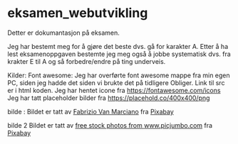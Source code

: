 # eksamen_webutvikling
Detter er dokumantasjon på eksamen.

Jeg har bestemt meg for å gjøre det beste dvs. gå for karakter A. Etter å ha lest eksamenoppgaven bestemte jeg meg også å jobbe systematisk dvs. fra krakter E til A og så forbedre/endre på ting underveis.

Kilder:
Font awesome: Jeg har overførte font awesome mappe fra min egen PC, siden jeg hadde det siden vi brukte det på tidligere Obliger. Link til src er i html koden.
Jeg har hentet icone fra https://fontawesome.com/icons
Jeg har tatt placeholder bilder fra https://placehold.co/400x400/png


bilde : Bildet er tatt av <a href="https://pixabay.com/no/users/vanmarciano-1310286/?utm_source=link-attribution&utm_medium=referral&utm_campaign=image&utm_content=2038872">Fabrizio Van Marciano</a> fra <a href="https://pixabay.com/no//?utm_source=link-attribution&utm_medium=referral&utm_campaign=image&utm_content=2038872">Pixabay</a>

bilde 2 Bildet er tatt av <a href="https://pixabay.com/no/users/picjumbo_com-2130229/?utm_source=link-attribution&utm_medium=referral&utm_campaign=image&utm_content=865091">free stock photos from www.picjumbo.com</a> fra <a href="https://pixabay.com/no//?utm_source=link-attribution&utm_medium=referral&utm_campaign=image&utm_content=865091">Pixabay</a>